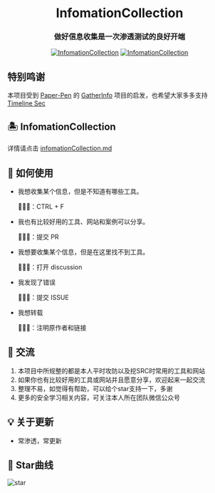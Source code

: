 <h1 align="center" >InfomationCollection</h1>

<h3 align="center" >做好信息收集是一次渗透测试的良好开端</h3>

<p align="center">
    <a href="https://github.com/y4ney/InfomationCollection"><img alt="InfomationCollection" src="https://img.shields.io/github/stars/y4ney/InfomationCollection.svg"></a>
    <a href="https://github.com/y4ney/InfomationCollection"><img alt="InfomationCollection" src="https://img.shields.io/badge/InfomationCollection-green"></a>
</p>

## 特别鸣谢

本项目受到 [Paper-Pen](https://github.com/Paper-Pen) 的 [GatherInfo](https://github.com/Paper-Pen/GatherInfo) 项目的启发，也希望大家多多支持 [Timeline Sec](https://github.com/TimelineSec)

## 🏝 InfomationCollection

详情请点击 [infomationCollection.md](./infomationCollection.md)

## 🔎 如何使用

- 我想收集某个信息，但是不知道有哪些工具。
    
    💁🏻‍♀️：CTRL + F
- 我也有比较好用的工具、网站和案例可以分享。

    💁🏻‍♀️：提交 PR
- 我想要收集某个信息，但是在这里找不到工具。

    💁🏻‍♀️：打开 discussion
- 我发现了错误
    
    💁🏻‍♀️：提交 ISSUE
- 我想转载

    💁🏻‍♀️：注明原作者和链接





## 🎸 交流

1. 本项目中所规整的都是本人平时攻防以及挖SRC时常用的工具和网站
2. 如果你也有比较好用的工具或网站并且愿意分享，欢迎起来一起交流
3. 整理不易，如觉得有帮助，可以给个star支持一下，多谢
4. 更多的安全学习相关内容，可关注本人所在团队微信公众号

## 💡 关于更新

+ 常渗透，常更新

## 🏁 Star曲线

![star](https://starchart.cc/y4ney/InfomationCollection.svg)
